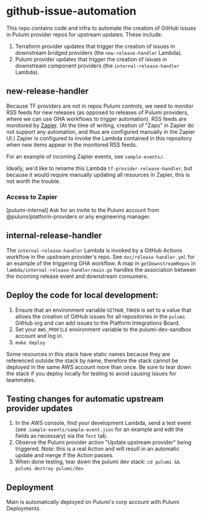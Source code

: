 # github-issue-automation

This repo contains code and infra to automate the creation of GitHub issues in Pulumi provider repos for upstream updates. 
These include:

1. Terraform provider updates that trigger the creation of issues in downstream bridged providers (the `new-release-handler` Lambda).
1. Pulumi provider updates that trigger the creation of issues in downstream component providers (the `internal-release-handler` Lambda).

## new-release-handler

Because TF providers are not in repos Pulumi controls, we need to monitor RSS feeds for new releases (as opposed to releases of Pulumi providers, where we can use GHA workflows to trigger automation). 
RSS feeds are monitored by [Zapier](https://zapier.com/app). 
(At the time of writing, creation of "Zaps" in Zapier do not support any automation, and thus are configured manually in the Zapier UI.) 
Zapier is configured to invoke the Lambda contained in this repository when new items appear in the monitored RSS feeds.

For an example of incoming Zapier events, see `sample-events/`. 

Ideally, we'd like to rename this Lambda `tf-provider-release-handler`, but because it would require manually updating all resources in Zapier, this is not worth the trouble.

### Access to Zapier

[pulumi-internal] Ask for an invite to the Pulumi account from @pulumi/platform-providers or any engineering manager.

## internal-release-handler

The `internal-release-handler` Lambda is invoked by a GitHub Actions workflow in the upstream provider's repo. 
See `doc/release-handler.yml` for an example of the triggering GHA workflow. A map in `getDownstreamRepos` in `lambda/internal-release-handler/main.go` handles the association between the incoming release event and downstream consumers.

## Deploy the code for local development:

1. Ensure that an environment variable `GITHUB_TOKEN` is set to a value that allows the creation of GitHub issues for all repositories in the `pulumi` GitHub org and can add issues to the Platform Integrations Board.
1. Set your `AWS_PROFILE` environment variable to the pulumi-dev-sandbox account and log in.
1. `make deploy`

Some resources in this stack have static names because they are referenced outside the stack by name, therefore the stack cannot be deployed in the same AWS account more than once. 
Be sure to tear down the stack if you deploy locally for testing to avoid causing issues for teammates.

## Testing changes for automatic upstream provider updates

1. In the AWS console, find your development Lambda, send a test event (see .`sample-events/sample-event.json` for an example and edit the fields as necessary) via the `Test` tab.
1. Observe the Pulumi provider action "Update upstream provider" being triggered. *Note*: this is a real Action and will result in an automatic update and merge if the Action passes.
1. When done testing, tear down the pulumi dev stack: `cd pulumi && pulumi destroy pulumi/dev`.

## Deployment

Main is automatically deployed on Pulumi's corp account with Pulumi Deployments.
